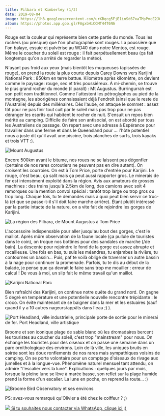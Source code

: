 ```yaml
---
title: Pilbara et Kimberley (1/2)
date: 2019-08-04
image: https://lh3.googleusercontent.com/urXBqcg5FjE1inSd67xaTMpPmcE2J0bozK-a4cRj3RXAWv5K3wZW10CAjuBC2TidKElf-f4pzXGU4yC2BGIRO9UE5_9xN3At742huqS3muCI_5cHqoZ0wvfTxoudl15eNBugnZLFg84=w600
album: https://photos.app.goo.gl/FAgxbHiCCMT44T6N6
---
```


Rouge est la couleur qui représente bien cette partie du monde. Tous les rochers (ou presque) que l'on photographie sont rouges. La poussière que l'on balaye, essuie et pulvérise au WD40 dans notre Mentos, est rouge. Même le coucher du soleil est rouge : il fait perpétuellement beau (ça fait longtemps qu'on a arrêté de regarder la météo). 

N'ayant pas froid aux yeux (mais bientôt les muqueuses tapissées de rouge), on prend la route la plus courte depuis Carey Downs vers Karijini National Park : 850km en terre battue. Kilomètre après kilomètre, on devient comme le paysage: rouge, sec et très poussiéreux. À mi-chemin, se trouve le plus grand rocher du monde (il paraît) : Mt Augustus. Burringurrah est son petit nom traditionnel. Comme l'attestent les pétroglyphes au pied de la montagne, les aborigènes connaissaient déjà l'endroit (ainsi que le reste de l'Australie) depuis des millénaires. Dès l'aube, on attaque le sommet : assez tôt pour ne pas finir tout cuit par le soleil mais pas trop pour ne pas déranger les esprits qui habitent le rocher de nuit. S'ensuit un repos bien mérité au camping. Difficile de faire son antisocial, on est abordé par tous les Australiens de passage. On repart avec une adresse à Espérance pour travailler dans une ferme et dans le Queensland pour ... l'hôte potentiel nous a juste dit qu'il avait une piscine, trois planches de surfs, trois kayaks et trois VTT :).

![](https://lh3.googleusercontent.com/74YoQT2DwcRPR0AqPG7LPaEYZO_YKk9JsJJ1UlCs9fVkX_Dufhx_jhunQRORrqfUdghJCIoLxfb2ra--XxawmIRwHBZo45tQgXAMaueoFMJfB6r7fP9jSMQACtcHEDXwItUC4cEqvkU=w600 "Mount Augustus")

Encore 500km avant le bitume, nos roues ne se laissent pas dégonfler (certains de nos rares coroutiers ne peuvent pas en dire autant). On croisent les courroies. On est à Tom Price, porte d'entrée pour Karijini. Le rouge, c'est beau, ça salit mais ça peut aussi rapporter gros. Le minerais de fer est intensément exploité dans la région. Avis aux amateurs de grosses machines : des trains jusqu'à 2.5km de long, des camions avec soit 4 remorques ou la mention convoi spécial : tantôt trop large ou trop gros ou trop long. Chaque fois, tu te demandes mais à quoi peut bien servir ce truc-là (et que se passe-t-il s'il doit faire marche arrière). Étant plutôt intéressé par la partie intacte de la nature, on a vite fait de rejoindre les gorges de Karijini. 

![](https://lh3.googleusercontent.com/Kat_1DLLNQklp3KhRW5McWgDtHrndEo75outtAALR-IrKF6oL7pVR_QilSN0EbvHTVkADW-CsSG32ncT9Ob9ML1tLU2VC_xGWX8QlleJHNb0fjpZbtuseyGcxku98jr0IrX60iO3tUI=w600 "La région des Pilbara, de Mount Augustus à Tom Price")

L'accessoire indispensable pour aller jusqu'au bout des gorges, c'est le maillot. Après mûre observation de la faune locale (ça pullule de touristes dans le coin), on troque nos bottines pour des sandales de marche (/de bain). La descente pour rejoindre le fond de la gorge est assez abrupte et rocailleuse. Une fois en bas, tu suis les méandres, tu enjambes la rivière, tu contournes un bassin... Puis, paf te voilà obligé de traverser un autre bassin à la nage pour continuer la promenade. Parfois, tu te dis au début de la balade, je pense que ça devrait le faire sans trop me mouiller : erreur de calcul ! De vous à moi, un slip fait le même travail qu'un maillot.

![](https://lh3.googleusercontent.com/V_TGx3LAv2OWvxxpot5daKO6TRhccw8NRLBjQHBu4YHyrHuABKjLrHiR1TcIV4LcOtaFO9PaqCme7BTlZB0NM_h41Os9e_QkbEvm2aaFbiek4oQXzIER8yIDKdHLb_2229iyatH9cxk=w600 "Karijini National Parc")

Bien rafraîchi des Karijini, on continue notre quête du grand nord. On gagne 5 degré en température et une potentielle nouvelle rencontre trépidante : le croco. On évite maintenant de se baigner dans la mer et les estuaires (sauf quand il y a 10 autres nageurs/appâts dans l'eau ;) ). 

![](https://lh3.googleusercontent.com/dec2X64_5uis-J6LY4OC4M4MffTMbFQ7I2Rx6dV5wG5oJ3MDpFH2TZdvpPhcSGTJp20VTbfA8qihuPZmEmrPQYxviZMvzWgd9DTcXrBJYZ0OeNGcQ9MkEoPx0dKTdPowuCZM7kmTEH4=w600 "Port Headland, ville industrielle, principale porte de sortie pour le minerai de fer. Port Headland, ville artistique")

Broome et son iconique plage de sable blanc où les dromadaires bercent les touristes au coucher du soleil, c'est trop "mainstream" pour nous. On échange les touristes pour des oiseaux et on passe une semaine dans un parc ornithologique des environs. Loin de là ville, les uniques bruits en soirée sont les doux ronflements de nos rares mais sympathiques voisins de camping. On se porte volontaire pour un comptage d'oiseaux de rivage aux jumelles et à la longue-vue. Phénomène naturel mensuel tant attendu, on admire "l'escalier vers la lune". Explications : quelques jours par mois, lorsque la pleine lune se lève à marée basse, son reflet sur la plage humide prend la forme d'un escalier. La lune en poche, on reprend la route... :)

![](https://lh3.googleusercontent.com/LUkcmTbPVKz410uYW6_D8D8EbEhpuFFkEZg0WAmnq5B7FBEjKgqE0r_QOqrYwQD9JTWlEunCqJrGuBRJTAAwNbup7VzAA9XNoCleDAZMPgMGKo6IPCrKWXcX5iDj9StB7nN-IHkS5U0=w600 "Broome Bird Observatory et ses environs")

PS: avez-vous remarqué qu'Olivier a été chez le coiffeur ? ;)

<a href="https://wa.me/61448369125" style="display: inline-block">
<img src="https://upload.wikimedia.org/wikipedia/commons/thumb/6/6b/WhatsApp.svg/32px-WhatsApp.svg.png"/> 
<span>Si tu souhaites nous contacter via WhatsApp, clique ici ;)</span>
</a>
